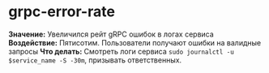 # grpc-error-rate

**Значение:** Увеличился рейт gRPC ошибок в логах сервиса
**Воздействие:** Пятисотим. Пользователи получают ошибки на валидные запросы
**Что делать:** Смотреть логи сервиса `sudo journalctl -u $service_name -S -30m`, призывать ответственных.
